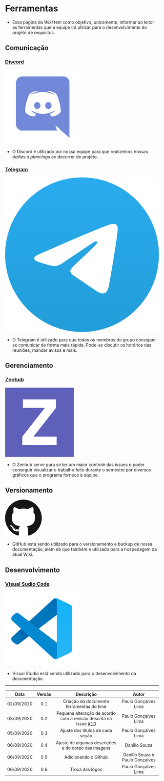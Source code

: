 # Ferramentas

- Essa página da *Wiki* tem como objetivo, unicamente, informar ao leitor as ferramentas que a equipe irá utilizar para o desenvolvimento do projeto de requisitos.

## Comunicação

### [Discord](https://discord.com/)

![Discord](./Images/DiscordLogo.png ':size=100')

- O Discord é utilizado por nossa equipe para que realizemos nossas *dailies* e *plannings* ao decorrer do projeto.

### [Telegram](https://telegram.org/)

![Telegram Logo](./Images/TelegramLogo.png ':size=100')

- O Telegram é utilizado para que todos os membros do grupo consigam se comunicar de forma mais rápida. Pode-se discutir os horários das reuniões, mandar avisos e mais.

## Gerenciamento

### [Zenhub](https://www.zenhub.com/)

![Zenhub Logo](./Images/zenhub-black.png ':size=100')

- O Zenhub serve para se ter um maior controle das issues e poder conseguir visualizar o trabalho feito durante o semestre por diversos gráficos que o programa fornece à equipe.

## Versionamento

![gitHub logo](./Images/gitHub.png ':size=100')

- GitHub está sendo utilizado para o versionamento e backup de nossa documentação, além de que também é utilizado para a hospedagem da atual Wiki.

## Desenvolvimento

### [Visual Sudio Code](https://code.visualstudio.com/)

![Visual studio code logo](./Images/VisualSudioCode.png ':size=100')

- Visual Studio está sendo utilizado para o desenvolvimento da documentação.

---
|Data|Versão|Descrição|Autor|
|:-:|:-:|:-:|:-:|
|02/09/2020|0.1|Criação do documento ferramentas do time|Paulo Gonçalves Lima|
|03/09/2020|0.2|Pequena alteração de acordo com a revisão descrita na issue [#10](https://github.com/Requisitos-de-Software/2020.1-Mia-Ajuda/issues/10#event-3721704041)|Paulo Gonçalves Lima|
|05/09/2020|0.3|Ajuste dos títulos de cada seção|Paulo Gonçalves Lima|
|06/09/2020|0.4|Ajuste de algumas descrições e do corpo das imagens|Danillo Souza|
|06/09/2020|0.5|Adicionando o Github|Danillo Souza e Paulo Gonçalves|
|06/09/2020|0.6|Troca das logos|Paulo Gonçalves Lima|
